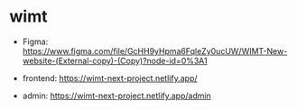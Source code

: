# wimt

- Figma: <https://www.figma.com/file/GcHH9yHpma6FqleZy0ucUW/WIMT-New-website-(External-copy)-(Copy)?node-id=0%3A1>

- frontend: <https://wimt-next-project.netlify.app/>
- admin: <https://wimt-next-project.netlify.app/admin>
